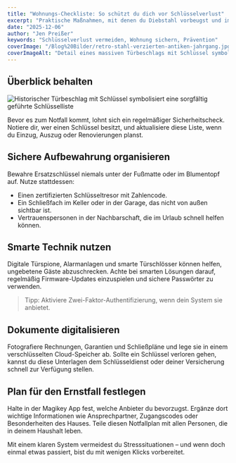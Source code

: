```yaml
---
title: "Wohnungs-Checkliste: So schützt du dich vor Schlüsselverlust"
excerpt: "Praktische Maßnahmen, mit denen du Diebstahl vorbeugst und im Ernstfall schnell Ersatzschlüssel zur Hand hast."
date: "2025-12-06"
author: "Jen Preißer"
keywords: "Schlüsselverlust vermeiden, Wohnung sichern, Prävention"
coverImage: "/Blog%20Bilder/retro-stahl-verzierten-antiken-jahrgang.jpg"
coverImageAlt: "Detail eines massiven Türbeschlags mit Schlüssel symbolisiert einen gründlichen Wohnungscheck"
---
```


## Überblick behalten

![Historischer Türbeschlag mit Schlüssel symbolisiert eine sorgfältig geführte Schlüsselliste](/Blog%20Bilder/retro-stahl-verzierten-antiken-jahrgang.jpg)

Bevor es zum Notfall kommt, lohnt sich ein regelmäßiger Sicherheitscheck. Notiere dir, wer einen Schlüssel besitzt, und aktualisiere diese Liste, wenn du Einzug, Auszug oder Renovierungen planst.

## Sichere Aufbewahrung organisieren

Bewahre Ersatzschlüssel niemals unter der Fußmatte oder im Blumentopf auf. Nutze stattdessen:

- Einen zertifizierten Schlüsseltresor mit Zahlencode.
- Ein Schließfach im Keller oder in der Garage, das nicht von außen sichtbar ist.
- Vertrauenspersonen in der Nachbarschaft, die im Urlaub schnell helfen können.

## Smarte Technik nutzen

Digitale Türspione, Alarmanlagen und smarte Türschlösser können helfen, ungebetene Gäste abzuschrecken. Achte bei smarten Lösungen darauf, regelmäßig Firmware-Updates einzuspielen und sichere Passwörter zu verwenden.

> Tipp: Aktiviere Zwei-Faktor-Authentifizierung, wenn dein System sie anbietet.

## Dokumente digitalisieren

Fotografiere Rechnungen, Garantien und Schließpläne und lege sie in einem verschlüsselten Cloud-Speicher ab. Sollte ein Schlüssel verloren gehen, kannst du diese Unterlagen dem Schlüsseldienst oder deiner Versicherung schnell zur Verfügung stellen.

## Plan für den Ernstfall festlegen

Halte in der Magikey App fest, welche Anbieter du bevorzugst. Ergänze dort wichtige Informationen wie Ansprechpartner, Zugangscodes oder Besonderheiten des Hauses. Teile diesen Notfallplan mit allen Personen, die in deinem Haushalt leben.

Mit einem klaren System vermeidest du Stresssituationen – und wenn doch einmal etwas passiert, bist du mit wenigen Klicks vorbereitet.

